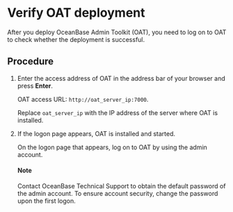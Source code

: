 # Verify OAT deployment

After you deploy OceanBase Admin Toolkit (OAT), you need to log on to OAT to check whether the deployment is successful.

## Procedure

1. Enter the access address of OAT in the address bar of your browser and press **Enter**.

   OAT access URL: `http://oat_server_ip:7000`.

   Replace `oat_server_ip` with the IP address of the server where OAT is installed.

2. If the logon page appears, OAT is installed and started.

   On the logon page that appears, log on to OAT by using the admin account.

   <main id="notice" type='explain'>
     <h4>Note</h4>
     <p>Contact OceanBase Technical Support to obtain the default password of the admin account. To ensure account security, change the password upon the first logon. </p>
   </main>

   <!-- ![image.png](https://help-static-aliyun-doc.aliyuncs.com/assets/img/zh-CN/9077796061/p187569.png "image.png") -->
